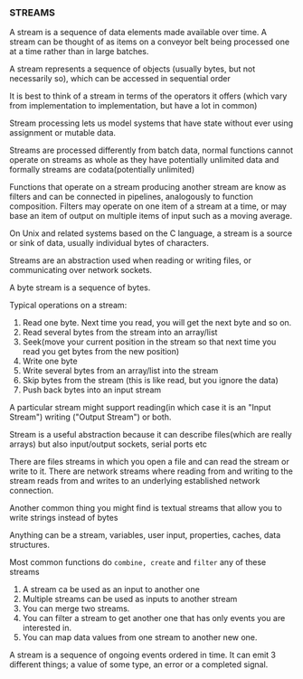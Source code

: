 ### STREAMS

A stream is a sequence of data elements made available over time. A stream can be thought of as items on a conveyor belt
being processed one at a time rather than in large batches.
 
A stream represents a sequence of objects (usually bytes, but not necessarily so), which can be accessed in sequential order

It is best to think of a stream in terms of the operators it offers (which vary from implementation to implementation, 
but have a lot in common)

Stream processing lets us model systems that have state without ever using assignment or mutable data. 

Streams are processed differently from batch data, normal functions cannot operate on streams as whole as 
they have potentially unlimited data and formally streams are codata(potentially unlimited) 

Functions that operate on a stream producing another stream are know as filters and can be connected in pipelines, 
analogously to function composition. Filters may operate on one item of a stream at a time, or may base an item of 
output on multiple items of input such as a moving average. 

On Unix and related systems based on the C language, a stream is a source or sink of data, usually individual bytes of 
characters.

Streams are an abstraction used when reading or writing files, or communicating over network sockets. 

A byte stream is a sequence of bytes. 


Typical operations on a stream: 

1. Read one byte. Next time you read, you will get the next byte and so on. 
2. Read several bytes from the stream into an array/list
3. Seek(move your current position in the stream so that next time you read you get bytes from the new position)
4. Write one byte
5. Write several bytes from an array/list into the stream
6. Skip bytes from the stream (this is like read, but you ignore the data)
7. Push back bytes into an input stream


A particular stream might support reading(in which case it is an "Input Stream") writing ("Output Stream") or both. 

Stream is a useful abstraction because it can describe files(which are really arrays) but also input/output sockets,
serial ports etc

There are files streams in which you open a file and can read the stream or write to it. 
There are network streams where reading from and writing to the stream reads from and writes to an underlying established network connection. 


Another common thing you might find is textual streams that allow you to write strings instead of bytes


Anything can be a stream, variables, user input, properties, caches, data structures. 

Most common functions do ```combine, create``` and ```filter``` any of these streams

1. A stream ca be used as an input to another one
2. Multiple streams can be used as inputs to another stream
3. You can merge two streams. 
4. You can filter a stream to get another one that has only events you are interested in. 
5. You can map data values from one stream to another new one. 


A stream is a sequence of ongoing events ordered in time. 
It can emit 3 different things; a value of some type, an error or a completed signal. 


